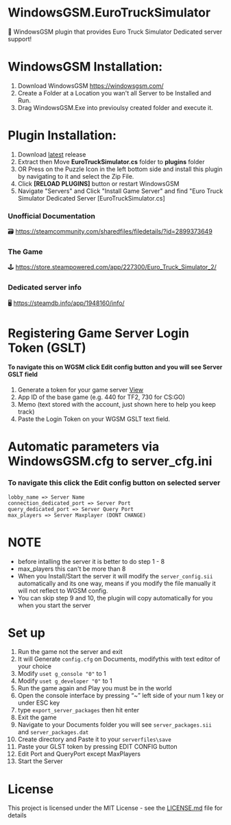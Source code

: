 # WindowsGSM.EuroTruckSimulator
🧩 WindowsGSM plugin that provides Euro Truck Simulator Dedicated server support!

# WindowsGSM Installation: 
1. Download  WindowsGSM https://windowsgsm.com/ 
2. Create a Folder at a Location you wan't all Server to be Installed and Run.
4. Drag WindowsGSM.Exe into previoulsy created folder and execute it.

# Plugin Installation:
1. Download [latest](https://github.com/ohmcodes/WindowsGSM.EuroTruckSimulator/releases/latest) release
2. Extract then Move **EuroTruckSimulator.cs** folder to **plugins** folder
3. OR Press on the Puzzle Icon in the left bottom side and install this plugin by navigating to it and select the Zip File.
4. Click **[RELOAD PLUGINS]** button or restart WindowsGSM
5. Navigate "Servers" and Click "Install Game Server" and find "Euro Truck Simulator Dedicated Server [EuroTruckSimulator.cs]

### Unofficial Documentation
🗃️ https://steamcommunity.com/sharedfiles/filedetails/?id=2899373649

### The Game
🕹️ https://store.steampowered.com/app/227300/Euro_Truck_Simulator_2/

### Dedicated server info
🖥️ https://steamdb.info/app/1948160/info/


# Registering Game Server Login Token (GSLT)
#### To navigate this on WGSM click Edit config button and you will see Server GSLT field

1. Generate a token for your game server [View](http://steamcommunity.com/dev/managegameservers) 
2. App ID of the base game (e.g. 440 for TF2, 730 for CS:GO)
3. Memo (text stored with the account, just shown here to help you keep track)
4. Paste the Login Token on your WGSM GSLT text field.

# Automatic parameters via WindowsGSM.cfg to server_cfg.ini
### To navigate this click the Edit config button on selected server
```
lobby_name => Server Name
connection_dedicated_port => Server Port
query_dedicated_port => Server Query Port
max_players => Server Maxplayer (DONT CHANGE)
```

# NOTE
- before intalling the server it is better to do step 1 - 8
- max_players this can't be more than 8 
- When you Install/Start the server it will modify the ```server_config.sii``` automatically and its one way, means if you modify the file manually it will not reflect to WGSM config.
- You can skip step 9 and 10, the plugin will copy automatically for you when you start the server

# Set up
1. Run the game not the server and exit
2. It will Generate ```config.cfg``` on Documents, modifythis with text editor of your choice
3. Modify ```uset g_console "0"``` to 1
4. Modify ```uset g_developer "0"``` to 1
5. Run the game again and Play you must be in the world
6. Open the console interface by pressing “~”  left side of your num 1 key or under ESC key
7. type ```export_server_packages``` then hit enter
8. Exit the game
9. Navigate to your Documents folder you will see ```server_packages.sii``` and ```server_packages.dat``` 
10. Create directory and Paste it to your ```serverfiles\save```
11. Paste your GLST token by pressing EDIT CONFIG button
12. Edit Port and QueryPort except MaxPlayers
13. Start the Server

# License
This project is licensed under the MIT License - see the <a href="https://github.com/ohmcodes/WindowsGSM.EuroTruckSimulator/blob/main/LICENSE">LICENSE.md</a> file for details
